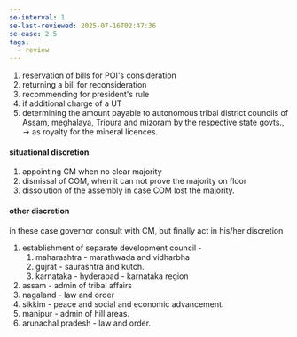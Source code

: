 ```yaml
---
se-interval: 1
se-last-reviewed: 2025-07-16T02:47:36
se-ease: 2.5
tags:
  - review
---
```

1. reservation of bills for POI's consideration
2. returning a bill for reconsideration
3. recommending for president's rule
4. if additional charge of a UT
5. determining the amount payable to autonomous tribal district councils of Assam, meghalaya, Tripura and  mizoram by the respective state govts., -> as royalty for the mineral licences.
#### situational discretion
1. appointing CM when no clear majority
2. dismissal of COM, when it can not prove the majority on floor
3. dissolution of the assembly in case COM lost the majority.
#### other discretion
in these case governor consult with CM, but finally act in his/her discretion
1. establishment of separate development council - 
	1. maharashtra  - marathwada and vidharbha
	2. gujrat - saurashtra and kutch.
	3. karnataka - hyderabad - karnataka region
2. assam - admin of tribal affairs
3. nagaland - law and order
4. sikkim - peace and social and economic advancement.
5. manipur - admin of hill areas.
6. arunachal pradesh - law and order.